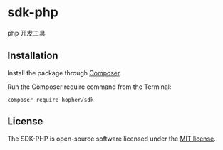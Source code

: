 # sdk-php

php 开发工具

## Installation

Install the package through [Composer](http://getcomposer.org/). 

Run the Composer require command from the Terminal:

```
composer require hopher/sdk
```

## License

The SDK-PHP is open-source software licensed under the [MIT license](https://opensource.org/licenses/MIT).
